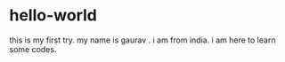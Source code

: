 # hello-world
this is my first try.
my name is gaurav .
i am from india.
i am here to learn some codes.

